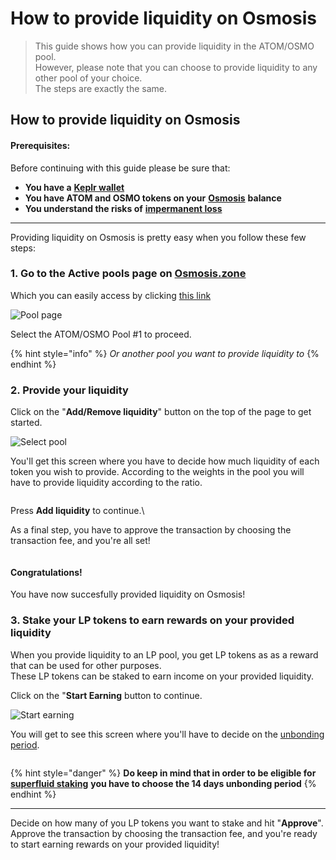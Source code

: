 # How to provide liquidity on Osmosis

> This guide shows how you can provide liquidity in the ATOM/OSMO pool.\
> However, please note that you can choose to provide liquidity to any other pool of your choice.\
> The steps are exactly the same.

## How to provide liquidity on Osmosis

#### Prerequisites:

Before continuing with this guide please be sure that:

* **You have a** [**Keplr wallet**](../crypto-wallets/how\_to\_create\_a\_keplr\_wallet.md)
* **You have ATOM and OSMO tokens on your** [**Osmosis**](https://app.osmosis.zone/pools) **balance**
* **You understand the risks of** [**impermanent loss**](Impermanent\_loss.md)

***

Providing liquidity on Osmosis is pretty easy when you follow these few steps:

### **1. Go to the Active pools page on** [**Osmosis.zone**](https://app.osmosis.zone/pools)

Which you can easily access by clicking [this link](https://app.osmosis.zone/pools)

![Pool page](https://user-images.githubusercontent.com/95366163/158575423-06079da8-e0c8-4af7-a8aa-56cf952d2a6a.png)

Select the ATOM/OSMO Pool #1 to proceed.

{% hint style="info" %}
_Or another pool you want to provide liquidity to_
{% endhint %}

### **2. Provide your liquidity**

Click on the "**Add/Remove liquidity**" button on the top of the page to get started.

![Select pool](https://user-images.githubusercontent.com/95366163/158576785-69aa9be0-26a3-432a-870e-1a3d57e37dab.png)

You'll get this screen where you have to decide how much liquidity of each token you wish to provide. According to the weights in the pool you will have to provide liquidity according to the ratio.

<figure><img src="https://user-images.githubusercontent.com/95366163/158577727-06010aa3-c877-44fe-a051-f2d53814e4d0.png" alt=""><figcaption></figcaption></figure>

Press **Add liquidity** to continue.\


As a final step, you have to approve the transaction by choosing the transaction fee, and you're all set!

<figure><img src="https://user-images.githubusercontent.com/95366163/158580140-3542f0e7-6f50-462f-9f5b-3fa059be16ae.png" alt=""><figcaption></figcaption></figure>

#### **Congratulations!**

You have now succesfully provided liquidity on Osmosis!

### **3. Stake your LP tokens to earn rewards on your provided liquidity**

When you provide liquidity to an LP pool, you get LP tokens as as a reward that can be used for other purposes.\
These LP tokens can be staked to earn income on your provided liquidity.

Click on the "**Start Earning** button to continue.

![Start earning](https://user-images.githubusercontent.com/95366163/158588306-6c35a6ab-8926-4915-a671-5a9ef7c302e0.png)

You will get to see this screen where you'll have to decide on the [unbonding period](../glossary/unbonding\_period.md).

<figure><img src="https://user-images.githubusercontent.com/95366163/158589147-8a64de11-3c60-4e2b-acac-40db185680f8.png" alt=""><figcaption></figcaption></figure>

{% hint style="danger" %}
**Do keep in mind that in order to be eligible for** [**superfluid staking**](how\_to\_use\_superfluid\_staking.md) **you have to choose the 14 days unbonding period**
{% endhint %}

****

Decide on how many of you LP tokens you want to stake and hit "**Approve**".\
Approve the transaction by choosing the transaction fee, and you're ready to start earning rewards on your provided liquidity!

<figure><img src="https://user-images.githubusercontent.com/95366163/158590483-3bfd5bda-f6b4-441e-97de-97db1743d652.png" alt=""><figcaption></figcaption></figure>
